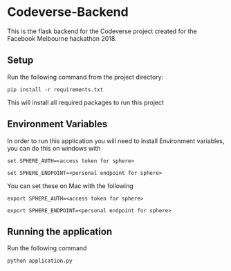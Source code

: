 Codeverse-Backend
=================
This is the flask backend for the Codeverse project created for the Facebook Melbourne hackathon 2018.

Setup
--------
Run the following command from the project directory:

`pip install -r requirements.txt`

This will install all required packages to run this project

Environment Variables
-----------------------
In order to run this application you will need to install Environment variables, you can do this on windows with

`set SPHERE_AUTH=<access token for sphere>`

`set SPHERE_ENDPOINT=<personal endpoint for sphere>`

You can set these on Mac with the following

`export SPHERE_AUTH=<access token for sphere>`

`export SPHERE_ENDPOINT=<personal endpoint for sphere>`

Running the application
-------------------------
Run the following command

`python application.py`
